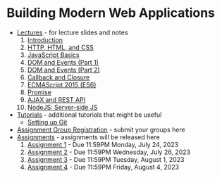 # Building Modern Web Applications

* [Lectures](./lectures) - for lecture slides and notes
    1. [Introduction](./lectures/lecture-0.pdf)
    2. [HTTP, HTML, and CSS](./lectures/lecture-1.pdf)
    3. [JavaScript Basics](./lectures/lecture-2.pdf)
    4. [DOM and Events (Part 1)](./lectures/lecture-3.1.pdf)
    5. [DOM and Events (Part 2)](./lectures/lecture-3.2.pdf)
    6. [Callback and Closure](./lectures/lecture-4.pdf)
    7. [ECMAScript 2015 (ES6)](./lectures/lecture-6.1.pdf)
    8. [Promise](./lectures/lecture-6.2.pdf)
    9. [AJAX and REST API](./lectures/lecture-7.pdf)
    10. [NodeJS: Server-side JS](./lectures/lecture-8.pdf)
* [Tutorials](https://github.com/ubc-vsp23/classroom/tree/master/karthik/tutorials) - additional tutorials that might be useful
    * [Setting up Git](https://github.com/ubc-vsp23/classroom/blob/master/tutorials/git-setup.md)
* [Assignment Group Registration](https://forms.gle/GBJfRiSKEn1jXa7UA) - submit your groups here
* [Assignments](./assignments) - assignments will be released here
    1. [Assignment 1](./assignments/assignment-1) - Due 11:59PM Monday, July 24, 2023
    2. [Assignment 2](./assignments/assignment-2) - Due 11:59PM Wednesday, July 26, 2023
    3. [Assignment 3](./assignments/assignment-3) - Due 11:59PM Tuesday, August 1, 2023
    4. [Assignment 4](./assignments/assignment-4) - Due 11:59PM Friday, August 4, 2023
